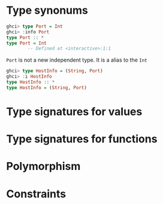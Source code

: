 
# Type synonums

```haskell
ghci> type Port = Int
ghci> :info Port
type Port :: *
type Port = Int
        -- Defined at <interactive>:1:1
```
`Port` is not a new independent type.  It is a alias to the `Int`
```haskell
ghci> type HostInfo = (String, Port)
ghci> :i HostInfo
type HostInfo :: *
type HostInfo = (String, Port)
```


# Type signatures for values





# Type signatures for functions








# Polymorphism











# Constraints





















